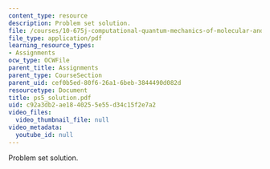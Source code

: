 ```yaml
---
content_type: resource
description: Problem set solution.
file: /courses/10-675j-computational-quantum-mechanics-of-molecular-and-extended-systems-fall-2004/c92a3db2ae1840255e55d34c15f2e7a2_ps5_solution.pdf
file_type: application/pdf
learning_resource_types:
- Assignments
ocw_type: OCWFile
parent_title: Assignments
parent_type: CourseSection
parent_uid: cef0b5ed-80f6-26a1-6beb-3844490d082d
resourcetype: Document
title: ps5_solution.pdf
uid: c92a3db2-ae18-4025-5e55-d34c15f2e7a2
video_files:
  video_thumbnail_file: null
video_metadata:
  youtube_id: null
---
```

Problem set solution.

